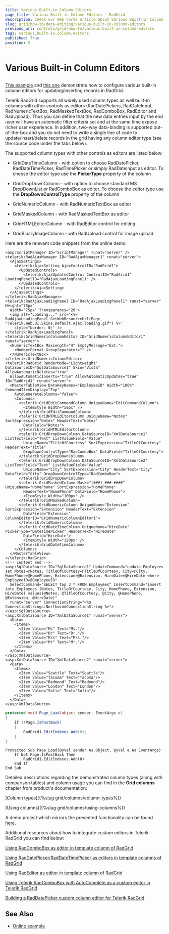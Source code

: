 ```yaml
---
title: Various Built-in Column Editors
page_title: Various Built-in Column Editors - RadGrid
description: Check our Web Forms article about Various Built-in Column Editors.
slug: grid/how-to/data-editing/various-built-in-column-editors
previous_url: controls/grid/how-to/various-built-in-column-editors
tags: various,built-in,column,editors
published: True
position: 5
---
```


# Various Built-in Column Editors



##

[This example](https://demos.telerik.com/aspnet-ajax/grid/examples/generalfeatures/columntypes/defaultcs.aspx) and [this one](https://demos.telerik.com/aspnet-ajax/controls/examples/integration/raduploadinajaxifiedgrid/defaultcs.aspx?product=grid) demonstrate how to configure various built-in column editors for updating/inserting records in RadGrid.

Telerik RadGrid supports all widely used column types as well built-in columns with other controls as editors (RadDatePickers, RadDateInput, RadNumericTextBox, RadMaskedTextBox, RadComboBox, RadEditor and RadUpload). Thus you can define that the new data entries input by the end user will have an automatic filter criteria set and at the same time expose richer user experience. In addition, two-way data-binding is supported out-of-the-box and you do not need to write a single line of code to update/insert/delete records in the grid having any column editor type (see the source code under the tabs below).

The supported column types with other controls as editors are listed below:

* GridDateTimeColumn - with option to choose RadDatePicker, RadDateTimePicker, RadTimePicker or simply RadDateInput as editor. To choose the editor type use the **PickerType** property of the column

* GridDropDownColumn - with option to choose standard MS DropDownList or RadComboBox as editor. To choose the editor type use the **DropDownControlType** property of the column

* GridNumericColumn - with RadNumericTextBox as editor

* GridMaskedColumn - with RadMaskedTextBox as editor

* GridHTMLEditorColumn - with RadEditor control for editing

* GridBinaryImageColumn - with RadUpload control for image upload

Here are the relevant code snippets from the online demo:



````ASP.NET
<asp:ScriptManager ID="ScriptManager" runat="server" />
<telerik:RadAjaxManager ID="RadAjaxManager1" runat="server">
  <AjaxSettings>
    <telerik:AjaxSetting AjaxControlID="RadGrid1">
      <UpdatedControls>
        <telerik:AjaxUpdatedControl ControlID="RadGrid1" LoadingPanelID="RadAjaxLoadingPanel1" />
      </UpdatedControls>
    </telerik:AjaxSetting>
  </AjaxSettings>
</telerik:RadAjaxManager>
<telerik:RadAjaxLoadingPanel ID="RadAjaxLoadingPanel1" runat="server" Height="75px"
  Width="75px" Transparency="20">
  <img alt="Loading..." src='<%= RadAjaxLoadingPanel.GetWebResourceUrl(Page, "Telerik.Web.UI.Skins.Default.Ajax.loading.gif") %>'
    style="border: 0;" />
</telerik:RadAjaxLoadingPanel>
<telerik:GridNumericColumnEditor ID="GridNumericColumnEditor1" runat="server">
  <NumericTextBox MaxLength="4" EmptyMessage="Ext.">
    <NumberFormat GroupSeparator="" />
  </NumericTextBox>
</telerik:GridNumericColumnEditor>
<telerik:RadGrid RenderMode="Lightweight" DataSourceID="SqlDataSource1" Skin="Vista" AllowAutomaticDeletes="true"
  AllowAutomaticInserts="true" AllowAutomaticUpdates="true" ID="RadGrid1" runat="server">
  <MasterTableView DataKeyNames="EmployeeID" Width="100%" CommandItemDisplay="Top"
    AutoGenerateColumns="false">
    <Columns>
      <telerik:GridEditCommandColumn UniqueName="EditCommandColumn">
        <ItemStyle Width="50px" />
      </telerik:GridEditCommandColumn>
      <telerik:GridHTMLEditorColumn UniqueName="Notes" SortExpression="Notes" HeaderText="Notes"
        DataField="Notes">
      </telerik:GridHTMLEditorColumn>
      <telerik:GridDropDownColumn DataSourceID="XmlDataSource1" ListTextField="Text" ListValueField="Value"
        UniqueName="TitleOfCourtesy" SortExpression="TitleOfCourtesy" HeaderText="Title"
        DropDownControlType="RadComboBox" DataField="TitleOfCourtesy">
      </telerik:GridDropDownColumn>
      <telerik:GridDropDownColumn DataSourceID="XmlDataSource2" ListTextField="Text" ListValueField="Value"
        UniqueName="City" SortExpression="City" HeaderText="City" DataField="City" DropDownControlType="RadComboBox">
      </telerik:GridDropDownColumn>
      <telerik:GridMaskedColumn Mask="(###) ###-####" UniqueName="HomePhone" SortExpression="HomePhone"
        HeaderText="HomePhone" DataField="HomePhone">
        <ItemStyle Width="100px" />
      </telerik:GridMaskedColumn>
      <telerik:GridNumericColumn UniqueName="Extension" SortExpression="Extension" HeaderText="Extension"
        DataField="Extension" ColumnEditorID="GridNumericColumnEditor1">
      </telerik:GridNumericColumn>
      <telerik:GridDateTimeColumn UniqueName="HireDate" PickerType="DateTimePicker" HeaderText="HireDate"
        DataField="HireDate">
        <ItemStyle Width="120px" />
      </telerik:GridDateTimeColumn>
    </Columns>
  </MasterTableView>
</telerik:RadGrid>
<!-- content end -->
<asp:SqlDataSource ID="SqlDataSource1" UpdateCommand="update Employees set Notes=@Notes, TitleOfCourtesy=@TitleOfCourtesy, City=@City, HomePhone=@HomePhone, Extension=@Extension, HireDate=@HireDate where EmployeeID=@EmployeeID"
  SelectCommand="SELECT top 3 * FROM Employees" InsertCommand="insert into Employees (Notes, TitleOfCourtesy, City, HomePhone, Extension, HireDate) values(@Notes, @TitleOfCourtesy, @City, @HomePhone, @Extension, @HireDate)"
  runat="server" ConnectionString="<%$ ConnectionStrings:NorthwindConnectionString %>">        
</asp:SqlDataSource>
<asp:XmlDataSource ID="XmlDataSource1" runat="server">
  <Data>                
    <Items>                      
      <Item Value="Ms" Text="Ms."/>
      <Item Value="Dr" Text="Dr."/>
      <Item Value="Mrs" Text="Mrs."/>                      
      <Item Value="Mr" Text="Mr."/>                
    </Items>            
  </Data>
</asp:XmlDataSource>
<asp:XmlDataSource ID="XmlDataSource2" runat="server">
  <Data>                
    <Items>                      
      <Item Value="Seattle" Text="Seattle"/>                      
      <Item Value="Tacoma" Text="Tacoma"/>                     
      <Item Value="Redmond" Text="Redmond"/>                      
      <Item Value="London" Text="London"/>                      
      <Item Value="Sofia" Text="Sofia"/>                
    </Items>            
  </Data>
</asp:XmlDataSource>
````
````C#
protected void Page_Load(object sender, EventArgs e)
{
    if (!Page.IsPostBack)
    {
        RadGrid1.EditIndexes.Add(0);
    }
}
````
````VB
Protected Sub Page_Load(ByVal sender As Object, ByVal e As EventArgs)
    If Not Page.IsPostBack Then
        RadGrid1.EditIndexes.Add(0)
    End If
End Sub
````


Detailed descriptions regarding the demonstrated column types (along with comparison tables) and column usage you can find in the **Grid columns** chapter from product's documentation:

[Column types]({%slug grid/columns/column-types%})

[Using columns]({%slug grid/columns/using-columns%})

A demo project which mirrors the presented functionality can be found [here](https://www.telerik.com/support/kb/article/b454K-kkb-b454T-a-b454c-a.aspx).

Additional resources about how to integrate custom editors in Telerik RadGrid you can find below:

[Using RadComboBox as editor in template column of RadGrid](https://www.telerik.com/support/kb/article/b454K-gmk-b454T-cbb.aspx)

[Using RadDatePicker/RadDateTimePicker as editors in template columns of RadGrid](https://www.telerik.com/support/kb/article/b454K-gmg-b454T-cbb.aspx)

[Using RadEditor as editor in template column of RadGrid](https://www.telerik.com/support/kb/article/b454K-tae-b454T-cbb.aspx)

[ Using Telerik RadComboBox with AutoComplete as a custom editor in Telerik RadGrid ](https://www.telerik.com/support/kb/article/b454K-gca-b454T-cbb.aspx)

[ Building a RadDatePicker custom column editor for Telerik RadGrid ](https://www.telerik.com/community/code-library/submission/b311D-dgkaa.aspx)

## See Also

 * [Online example](https://demos.telerik.com/aspnet/Controls/Examples/Integration/GridEditorAndCombo/DefaultCS.aspx)
